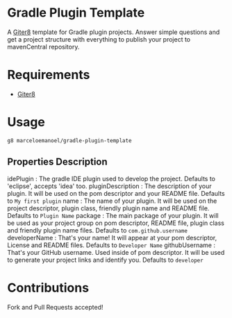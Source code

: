 Gradle Plugin Template
=============================

A [Giter8](https://github.com/n8han/giter8/) template for Gradle plugin projects. Answer simple questions
and get a project structure with everything to publish your project to mavenCentral repository.

Requirements
============

* [Giter8](https://github.com/n8han/giter8#installation)

Usage
=======

```g8 marceloemanoel/gradle-plugin-template```

Properties Description
----------------------

idePlugin
: The gradle IDE plugin used to develop the project. Defaults to 'eclipse', accepts 'idea' too.
pluginDescription
: The description of your plugin. It will be used on the pom descriptor and your README file. Defaults to `My first plugin`
name
: The name of your plugin. It will be used on the project descriptor, plugin class, friendly plugin name and README file. Defaults to `Plugin Name`
package
: The main package of your plugin. It will be used as your project group on pom descriptor, README file, plugin class and friendly plugin name files. Defaults to `com.github.username`
developerName
: That's your name! It will appear at your pom descriptor, License and README files. Defaults to `Developer Name`
githubUsername
: That's your GitHub username. Used inside of pom descriptor. It will be used to generate your project links and identify you. Defaults to `developer`


Contributions
=============

Fork and Pull Requests accepted! 